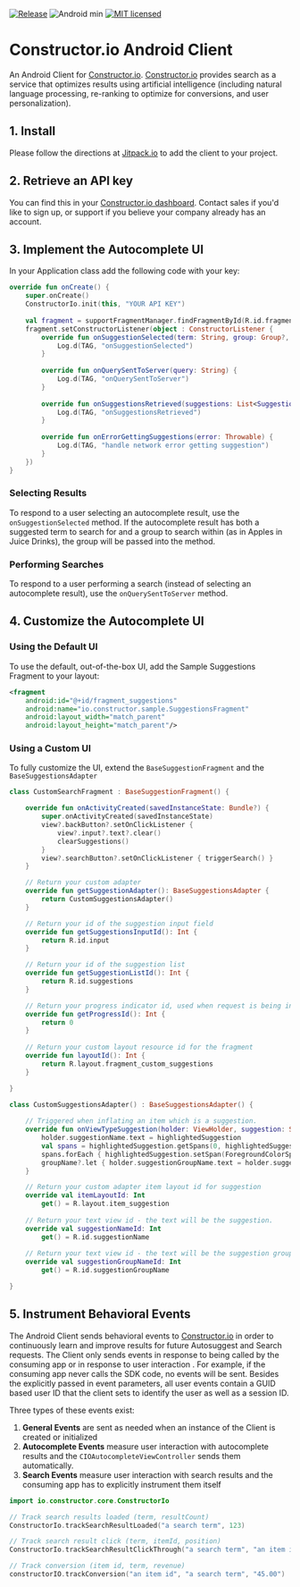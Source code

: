 [![Release](https://jitpack.io/v/Constructor-io/constructorio-client-android.svg)](https://jitpack.io/#Constructor-io/constructorio--client-android) ![Android min](https://img.shields.io/badge/Android-4.4%2B-green.svg) [![MIT licensed](https://img.shields.io/badge/license-MIT-blue.svg)](https://github.com/Constructor-io/constructorio-client-android/blob/master/LICENSE)

# Constructor.io Android Client

An Android Client for [Constructor.io](http://constructor.io/).  [Constructor.io](http://constructor.io/) provides search as a service that optimizes results using artificial intelligence (including natural language processing, re-ranking to optimize for conversions, and user personalization).

## 1. Install

Please follow the directions at [Jitpack.io](https://jitpack.io/#Constructor-io/constructorio-client-android/v1.1.0) to add the client to your project.

## 2. Retrieve an API key
You can find this in your [Constructor.io dashboard](https://constructor.io/dashboard).  Contact sales if you'd like to sign up, or support if you believe your company already has an account.

## 3. Implement the Autocomplete UI

In your Application class add the following code with your key:

```kotlin
override fun onCreate() {
    super.onCreate()
    ConstructorIo.init(this, "YOUR API KEY")
    
    val fragment = supportFragmentManager.findFragmentById(R.id.fragment_suggestions) as SuggestionsFragment
    fragment.setConstructorListener(object : ConstructorListener {
        override fun onSuggestionSelected(term: String, group: Group?, autocompleteSection: String?) {
            Log.d(TAG, "onSuggestionSelected")
        }
        
        override fun onQuerySentToServer(query: String) {
            Log.d(TAG, "onQuerySentToServer")
        }
        
        override fun onSuggestionsRetrieved(suggestions: List<Suggestion>) {
            Log.d(TAG, "onSuggestionsRetrieved")
        }
        
        override fun onErrorGettingSuggestions(error: Throwable) {
            Log.d(TAG, "handle network error getting suggestion")
        }
    })
}
```

### Selecting Results
To respond to a user selecting an autocomplete result, use the `onSuggestionSelected` method.  If the autocomplete result has both a suggested term to search for and a group to search within (as in Apples in Juice Drinks), the group will be passed into the method.

### Performing Searches
To respond to a user performing a search (instead of selecting an autocomplete result), use the `onQuerySentToServer` method.

## 4. Customize the Autocomplete UI

### Using the Default UI

To use the default, out-of-the-box UI, add the Sample Suggestions Fragment to your layout:

```xml
<fragment
    android:id="@+id/fragment_suggestions"
    android:name="io.constructor.sample.SuggestionsFragment"
    android:layout_width="match_parent"
    android:layout_height="match_parent"/>
```

### Using a Custom UI

To fully customize the UI, extend the `BaseSuggestionFragment` and the `BaseSuggestionsAdapter`

```kotlin
class CustomSearchFragment : BaseSuggestionFragment() {

    override fun onActivityCreated(savedInstanceState: Bundle?) {
        super.onActivityCreated(savedInstanceState)
        view?.backButton?.setOnClickListener {
            view?.input?.text?.clear()
            clearSuggestions()
        }
        view?.searchButton?.setOnClickListener { triggerSearch() }
    }

    // Return your custom adapter
    override fun getSuggestionAdapter(): BaseSuggestionsAdapter {
        return CustomSuggestionsAdapter()
    }

    // Return your id of the suggestion input field
    override fun getSuggestionsInputId(): Int {
        return R.id.input
    }

    // Return your id of the suggestion list
    override fun getSuggestionListId(): Int {
        return R.id.suggestions
    }

    // Return your progress indicator id, used when request is being in progress. Return 0 for no progress
    override fun getProgressId(): Int {
        return 0
    }
    
    // Return your custom layout resource id for the fragment
    override fun layoutId(): Int {
        return R.layout.fragment_custom_suggestions
    }

}

class CustomSuggestionsAdapter() : BaseSuggestionsAdapter() {
    
    // Triggered when inflating an item which is a suggestion.
    override fun onViewTypeSuggestion(holder: ViewHolder, suggestion: String, highlightedSuggestion: Spannable, groupName: String?) {
        holder.suggestionName.text = highlightedSuggestion
        val spans = highlightedSuggestion.getSpans(0, highlightedSuggestion.length, StyleSpan::class.java)
        spans.forEach { highlightedSuggestion.setSpan(ForegroundColorSpan(Color.parseColor("#222222")), highlightedSuggestion.getSpanStart(it), highlightedSuggestion.getSpanEnd(it), 0) }
        groupName?.let { holder.suggestionGroupName.text = holder.suggestionGroupName.context.getString(R.string.suggestion_group, it) }
    }

    // Return your custom adapter item layout id for suggestion
    override val itemLayoutId: Int
        get() = R.layout.item_suggestion
   
    // Return your text view id - the text will be the suggestion.
    override val suggestionNameId: Int
        get() = R.id.suggestionName
    
    // Return your text view id - the text will be the suggestion group name, if present
    override val suggestionGroupNameId: Int
        get() = R.id.suggestionGroupName

}
```

## 5. Instrument Behavioral Events

The Android Client sends behavioral events to [Constructor.io](http://constructor.io/) in order to continuously learn and improve results for future Autosuggest and Search requests.  The Client only sends events in response to being called by the consuming app or in response to user interaction . For example, if the consuming app never calls the SDK code, no events will be sent.  Besides the explicitly passed in event parameters, all user events contain a GUID based user ID that the client sets to identify the user as well as a session ID.

Three types of these events exist:

1. **General Events** are sent as needed when an instance of the Client is created or initialized
1. **Autocomplete Events** measure user interaction with autocomplete results and the `CIOAutocompleteViewController` sends them automatically.
1. **Search Events** measure user interaction with search results and the consuming app has to explicitly instrument them itself

```kotlin
import io.constructor.core.ConstructorIo

// Track search results loaded (term, resultCount)
ConstructorIo.trackSearchResultLoaded("a search term", 123)

// Track search result click (term, itemId, position)
ConstructorIo.trackSearchResultClickThrough("a search term", "an item id", "1")

// Track conversion (item id, term, revenue)
constructorIO.trackConversion("an item id", "a search term", "45.00")
```

